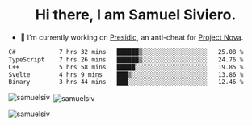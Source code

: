 <h1 align="center">Hi there, I am Samuel Siviero.</h1>

- 🔭 I’m currently working on [Presidio](https://presidio.ac), an anti-cheat for [Project Nova](https://discord.gg/novafn).

<!--START_SECTION:waka-->

```txt
C#            7 hrs 32 mins   ██████▒░░░░░░░░░░░░░░░░░░   25.08 %
TypeScript    7 hrs 26 mins   ██████▒░░░░░░░░░░░░░░░░░░   24.76 %
C++           5 hrs 58 mins   █████░░░░░░░░░░░░░░░░░░░░   19.85 %
Svelte        4 hrs 9 mins    ███▒░░░░░░░░░░░░░░░░░░░░░   13.86 %
Binary        3 hrs 44 mins   ███░░░░░░░░░░░░░░░░░░░░░░   12.46 %
```

<!--END_SECTION:waka-->

<p><img align="left" src="https://github-readme-stats.vercel.app/api/top-langs?username=samuelsiv&show_icons=true&locale=en&layout=compact&theme=radical" alt="samuelsiv" /></p>

<p>&nbsp;<img align="center" src="https://github-readme-stats.vercel.app/api?username=samuelsiv&show_icons=true&locale=en&theme=radical" alt="samuelsiv" /></p>
<p align="left"> <img src="https://komarev.com/ghpvc/?username=samuelsiv&label=Profile%20views&color=0e75b6&style=flat" alt="samuelsiv" /> </p>
